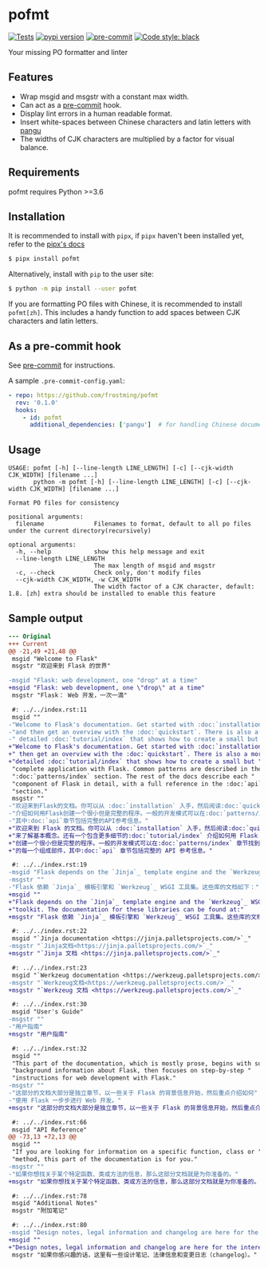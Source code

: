 # pofmt

[![Tests](https://github.com/frostming/pofmt/workflows/Tests/badge.svg)](https://github.com/frostming/pofmt/actions?query=workflow%3Aci)
[![pypi version](https://img.shields.io/pypi/v/pofmt.svg)](https://pypi.org/project/pofmt/)
[![pre-commit](https://img.shields.io/badge/pre--commit-enabled-brightgreen?logo=pre-commit&logoColor=white)](https://github.com/pre-commit/pre-commit)
[![Code style: black](https://img.shields.io/badge/code%20style-black-000000.svg)](https://github.com/psf/black)

Your missing PO formatter and linter

## Features

- Wrap msgid and msgstr with a constant max width.
- Can act as a [pre-commit](https://pre-commit.com/) hook.
- Display lint errors in a human readable format.
- Insert white-spaces between Chinese characters and latin letters with [pangu](https://github.com/vinta/pangu.py)
- The widths of CJK characters are multiplied by a factor for visual balance.

## Requirements

pofmt requires Python >=3.6

## Installation

It is recommended to install with `pipx`, if `pipx` haven't been installed yet, refer to the [pipx's docs](https://github.com/pipxproject/pipx)

```bash
$ pipx install pofmt
```

Alternatively, install with `pip` to the user site:

```bash
$ python -m pip install --user pofmt
```

If you are formatting PO files with Chinese, it is recommended to install `pofmt[zh]`. This includes
a handy function to add spaces between CJK characters and latin letters.

## As a pre-commit hook

See [pre-commit](https://pre-commit.com/) for instructions.

A sample `.pre-commit-config.yaml`:

```yaml
- repo: https://github.com/frostming/pofmt
  rev: '0.1.0'
  hooks:
    - id: pofmt
      additional_dependencies: ['pangu']  # for handling Chinese documents
```

## Usage

```
USAGE: pofmt [-h] [--line-length LINE_LENGTH] [-c] [--cjk-width CJK_WIDTH] [filename ...]
       python -m pofmt [-h] [--line-length LINE_LENGTH] [-c] [--cjk-width CJK_WIDTH] [filename ...]

Format PO files for consistency

positional arguments:
  filename              Filenames to format, default to all po files under the current directory(recursively)

optional arguments:
  -h, --help            show this help message and exit
  --line-length LINE_LENGTH
                        The max length of msgid and msgstr
  -c, --check           Check only, don't modify files
  --cjk-width CJK_WIDTH, -w CJK_WIDTH
                        The width factor of a CJK character, default: 1.8. [zh] extra should be installed to enable this feature
```

## Sample output

```diff
--- Original
+++ Current
@@ -21,49 +21,48 @@
 msgid "Welcome to Flask"
 msgstr "欢迎来到 Flask 的世界"

-msgid "Flask: web development, one "drop" at a time"
+msgid "Flask: web development, one \"drop\" at a time"
 msgstr "Flask： Web 开发，一次一滴"

 #: ../../index.rst:11
 msgid ""
-"Welcome to Flask's documentation. Get started with :doc:`installation` "
-"and then get an overview with the :doc:`quickstart`. There is also a more"
-" detailed :doc:`tutorial/index` that shows how to create a small but "
+"Welcome to Flask's documentation. Get started with :doc:`installation` and"
+" then get an overview with the :doc:`quickstart`. There is also a more "
+"detailed :doc:`tutorial/index` that shows how to create a small but "
 "complete application with Flask. Common patterns are described in the "
 ":doc:`patterns/index` section. The rest of the docs describe each "
 "component of Flask in detail, with a full reference in the :doc:`api` "
 "section."
 msgstr ""
-"欢迎来到Flask的文档。你可以从 :doc:`installation` 入手，然后阅读:doc:`quickstart`来了解基本概念。还有一个包含更多细节的:doc:`tutorial/index`"
-"介绍如何用Flask创建一个很小但是完整的程序。一般的开发模式可以在:doc:`patterns/index`章节找到。剩下的文档详细的介绍了Flask的每一个组成部件，"
-"其中:doc:`api`章节包括完整的API参考信息。"
+"欢迎来到 Flask 的文档。你可以从 :doc:`installation` 入手，然后阅读:doc:`quickstart` "
+"来了解基本概念。还有一个包含更多细节的:doc:`tutorial/index` 介绍如何用 Flask "
+"创建一个很小但是完整的程序。一般的开发模式可以在:doc:`patterns/index` 章节找到。剩下的文档详细的介绍了 Flask "
+"的每一个组成部件，其中:doc:`api` 章节包括完整的 API 参考信息。"

 #: ../../index.rst:19
-msgid "Flask depends on the `Jinja`_ template engine and the `Werkzeug`_ WSGI toolkit. The documentation for these libraries can be found at:"
-msgstr ""
-"Flask 依赖 `Jinja`_ 模板引擎和 `Werkzeug`_ WSGI 工具集。这些库的文档如下："
+msgid ""
+"Flask depends on the `Jinja`_ template engine and the `Werkzeug`_ WSGI "
+"toolkit. The documentation for these libraries can be found at:"
+msgstr "Flask 依赖 `Jinja`_ 模板引擎和 `Werkzeug`_ WSGI 工具集。这些库的文档如下："

 #: ../../index.rst:22
 msgid "`Jinja documentation <https://jinja.palletsprojects.com/>`_"
-msgstr "`Jinja文档<https://jinja.palletsprojects.com/>`_"
+msgstr "`Jinja 文档 <https://jinja.palletsprojects.com/>`_"

 #: ../../index.rst:23
 msgid "`Werkzeug documentation <https://werkzeug.palletsprojects.com/>`_"
-msgstr "`Werkzeug文档<https://werkzeug.palletsprojects.com/>`_"
+msgstr "`Werkzeug 文档 <https://werkzeug.palletsprojects.com/>`_"

 #: ../../index.rst:30
 msgid "User's Guide"
-msgstr ""
-"用户指南"
+msgstr "用户指南"

 #: ../../index.rst:32
 msgid ""
 "This part of the documentation, which is mostly prose, begins with some "
 "background information about Flask, then focuses on step-by-step "
 "instructions for web development with Flask."
-msgstr ""
-"这部分的文档大部分是独立章节，以一些关于 Flask 的背景信息开始，然后重点介绍如何"
-"使用 Flask 一步步进行 Web 开发。"
+msgstr "这部分的文档大部分是独立章节，以一些关于 Flask 的背景信息开始，然后重点介绍如何使用 Flask 一步步进行 Web 开发。"

 #: ../../index.rst:66
 msgid "API Reference"
@@ -73,13 +72,13 @@
 msgid ""
 "If you are looking for information on a specific function, class or "
 "method, this part of the documentation is for you."
-msgstr ""
-"如果你想找关于某个特定函数、类或方法的信息，那么这部分文档就是为你准备的。"
+msgstr "如果你想找关于某个特定函数、类或方法的信息，那么这部分文档就是为你准备的。"

 #: ../../index.rst:78
 msgid "Additional Notes"
 msgstr "附加笔记"

 #: ../../index.rst:80
-msgid "Design notes, legal information and changelog are here for the interested."
+msgid ""
+"Design notes, legal information and changelog are here for the interested."
 msgstr "如果你感兴趣的话，这里有一些设计笔记、法律信息和变更日志（changelog）。"
```
